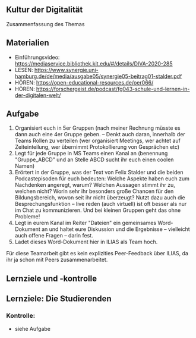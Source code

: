 ## Kultur der Digitalität
Zusammenfassung des Themas

## Materialien
- Einführungsvideo: https://mediaservice.bibliothek.kit.edu/#/details/DIVA-2020-285
- LESEN: https://www.synergie.uni-hamburg.de/de/media/ausgabe05/synergie05-beitrag01-stalder.pdf
- HÖREN: https://open-educational-resources.de/oer066/
- HÖREN: https://forschergeist.de/podcast/fg043-schule-und-lernen-in-der-digitalen-welt/
## Aufgabe
1. Organisiert euch in 5er Gruppen (nach meiner Rechnung müsste es dann auch eine 4er Gruppe geben. – Denkt auch daran,  innerhalb der Teams Rollen zu verteilen (wer organisiert Meetings, wer achtet auf Zeiteinteilung, wer übernimmt Protokollierung von Gesprächen etc)
2. Legt für jede Gruppe in MS Teams einen Kanal an (benennung "Gruppe_ABCD" und an Stelle ABCD sucht ihr euch einen coolen Namen)
3. Erörtert in der Gruppe, was der Text von Felix Stalder und die beiden Podcastepisoden für euch bedeuten: Welche Aspekte haben euch zum Nachdenken angeregt, warum? Welchen Aussagen stimmt ihr zu, welchen nicht? Worin sehr ihr besonders große Chancen für den Bildungsbereich, wovon seit ihr nicht überzeugt? Nutzt dazu auch die Besprechungsfunktion – live reden (auch virtuell) ist oft besser als nur im Chat zu kommunizieren. Und bei kleinen Gruppen geht das ohne Probleme!
4. Legt in eurem Kanal im Reiter "Dateien" ein gemeinsames Word-Dokument an und haltet eure Diskussion und die Ergebnisse – vielleicht auch offene Fragen – darin fest.
5. Ladet dieses Word-Dokument hier in ILIAS als Team hoch.

Für diese Teamarbeit gibt es kein explizities Peer-Feedback über ILIAS, da ihr ja schon mit Peers zusammenarbeitet.



## Lernziele und -kontrolle
Lernziele:
Die Studierenden
-  

### Kontrolle:
- siehe Aufgabe